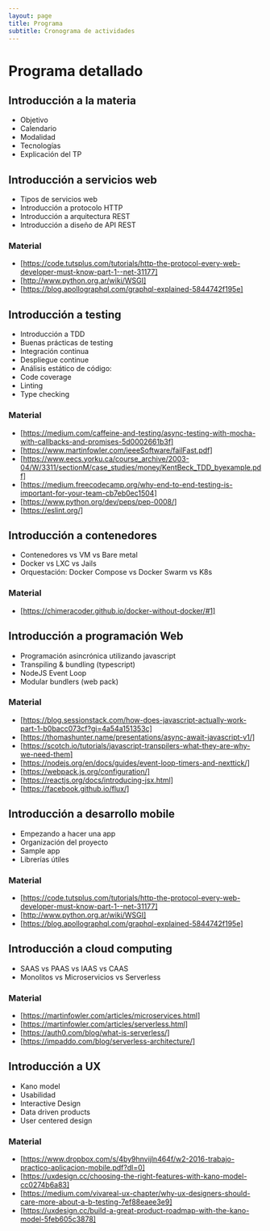 ```yaml
---
layout: page
title: Programa
subtitle: Cronograma de actividades
---
```


# Programa detallado

## Introducción a la materia
  * Objetivo
  * Calendario
  * Modalidad
  * Tecnologías
  * Explicación del TP

## Introducción a servicios web
  * Tipos de servicios web
  * Introducción a protocolo HTTP
  * Introducción a arquitectura REST
  * Introducción a diseño de API REST
 
### Material

* [https://code.tutsplus.com/tutorials/http-the-protocol-every-web-developer-must-know-part-1--net-31177]
* [http://www.python.org.ar/wiki/WSGI]
* [https://blog.apollographql.com/graphql-explained-5844742f195e]

## Introducción a testing
  * Introducción a TDD
  * Buenas prácticas de testing
  * Integración continua
  * Despliegue continue
  * Análisis estático de código:
  * Code coverage
  * Linting
  * Type checking
  
### Material

* [https://medium.com/caffeine-and-testing/async-testing-with-mocha-with-callbacks-and-promises-5d0002661b3f]
* [https://www.martinfowler.com/ieeeSoftware/failFast.pdf]
* [https://www.eecs.yorku.ca/course_archive/2003-04/W/3311/sectionM/case_studies/money/KentBeck_TDD_byexample.pdf]
* [https://medium.freecodecamp.org/why-end-to-end-testing-is-important-for-your-team-cb7eb0ec1504]
* [https://www.python.org/dev/peps/pep-0008/]
* [https://eslint.org/]

## Introducción a contenedores
  * Contenedores vs VM vs Bare metal
  * Docker vs LXC vs Jails
  * Orquestación: Docker Compose vs Docker Swarm vs K8s

### Material
 * [https://chimeracoder.github.io/docker-without-docker/#1]

## Introducción a programación Web
  * Programación asincrónica utilizando javascript
  * Transpiling & bundling (typescript)
  * NodeJS Event Loop
  * Modular bundlers (web pack)

### Material
 * [https://blog.sessionstack.com/how-does-javascript-actually-work-part-1-b0bacc073cf?gi=4a54a151353c]
 * [https://thomashunter.name/presentations/async-await-javascript-v1/]
 * [https://scotch.io/tutorials/javascript-transpilers-what-they-are-why-we-need-them]
 * [https://nodejs.org/en/docs/guides/event-loop-timers-and-nexttick/]
 * [https://webpack.js.org/configuration/]
 * [https://reactjs.org/docs/introducing-jsx.html]
 * [https://facebook.github.io/flux/]


## Introducción a desarrollo mobile
  * Empezando a hacer una app
  * Organización del proyecto
  * Sample app
  * Librerías útiles
  
### Material

* [https://code.tutsplus.com/tutorials/http-the-protocol-every-web-developer-must-know-part-1--net-31177]
* [http://www.python.org.ar/wiki/WSGI]
* [https://blog.apollographql.com/graphql-explained-5844742f195e]


## Introducción a cloud computing
  * SAAS vs PAAS vs IAAS vs CAAS
  * Monolitos vs Microservicios vs Serverless
 
### Material
 * [https://martinfowler.com/articles/microservices.html] 
 * [https://martinfowler.com/articles/serverless.html]
 * [https://auth0.com/blog/what-is-serverless/]
 * [https://impaddo.com/blog/serverless-architecture/]

## Introducción a UX
  * Kano model
  * Usabilidad
  * Interactive Design
  * Data driven products
  * User centered design

### Material
 * [https://www.dropbox.com/s/4by9hnvijln464f/w2-2016-trabajo-practico-aplicacion-mobile.pdf?dl=0]
 * [https://uxdesign.cc/choosing-the-right-features-with-kano-model-cc0274b6a83]
 * [https://medium.com/vivareal-ux-chapter/why-ux-designers-should-care-more-about-a-b-testing-7ef88eaee3e9]
 * [https://uxdesign.cc/build-a-great-product-roadmap-with-the-kano-model-5feb605c3878]
